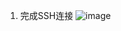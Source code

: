 
1. 完成SSH连接
![image](https://github.com/user-attachments/assets/02958a5a-104c-4b21-b1c3-be26e864b7af)
